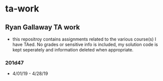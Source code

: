 # ta-work

## Ryan Gallaway TA work
* this repositroy contains assignments related to the various course(s) I have TAed.  No grades or sensitive info is included, my solution code is kept seperately and information deleted when appropriate.

### 201d47
* 4/01/19 - 4/28/19